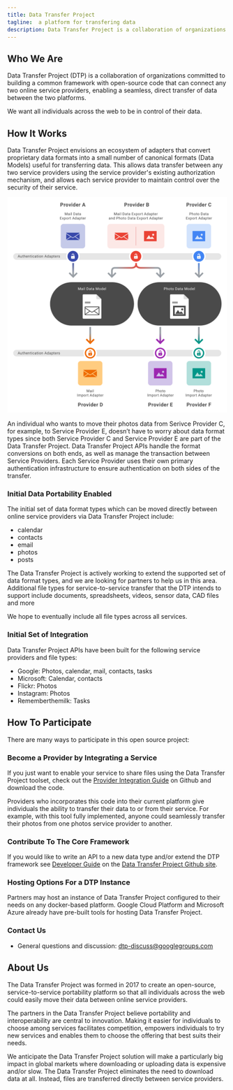 ```yaml
---
title: Data Transfer Project
tagline:  a platform for transfering data
description: Data Transfer Project is a collaboration of organizations committed to building a common framework with open-source code that can connect any two online service providers, enabling a seamless, direct transfer of data between the two platforms.
---
```

## **Who We Are**
Data Transfer Project (DTP) is a collaboration of organizations committed to building a common framework with open-source code that can connect any two online service providers, enabling a seamless, direct transfer of data between the two platforms.

We want all individuals across the web to be in control of their data.

## **How It Works**

Data Transfer Project envisions an ecosystem of adapters that convert proprietary data formats into a small number of canonical formats (Data Models) useful for transferring data. This allows data transfer between any two service providers using the service provider's existing authorization mechanism, and allows each service provider to maintain control over the security of their service. 

<img src="./HowItWorks.png" width="548">

An individual who wants to move their photos data from Serivce Provider C, for example, to Service Provider E, doesn’t have to worry about data format types since both Service Provider C and Service Provider E are part of the Data Transfer Project.  Data Transfer Project APIs handle the format conversions on both ends, as well as manage the transaction between Service Providers.  Each Service Provider uses their own primary authentication infrastructure to ensure authentication on both sides of the transfer.

### Initial Data Portability Enabled
The initial set of data format types which can be moved directly between online service providers via Data Transfer Project include:   

+  calendar
+  contacts
+  email
+  photos
+  posts  

The Data Transfer Project is actively working to extend the supported set of data format types, and we are looking for partners to help us in this area. Additional file types for service-to-service transfer that the DTP intends to support include documents, spreadsheets, videos, sensor data, CAD files and more   

We hope to eventually include all file types across all services.

### Initial Set of Integration  
Data Transfer Project APIs have been built for the following service providers and file types:

+  Google: Photos, calendar, mail, contacts, tasks
+  Microsoft: Calendar, contacts
+  Flickr: Photos
+  Instagram: Photos
+  Rememberthemilk: Tasks

## **How To Participate**
There are many ways to participate in this open source project:

### Become a Provider by Integrating a Service  
If you just want to enable your service to share files using the Data Transfer Project toolset, check out the [Provider Integration Guide](https://github.com/google/data-transfer-project/blob/master/Documentation/Integration.md) on Github and download the code. 

Providers who incorporates this code into their current platform give individuals the ability to transfer their data to or from their service. For example, with this tool fully implemented, anyone could seamlessly transfer their photos from one photos service provider to another.

### Contribute To The Core Framework  
If you would like to write an API to a new data type and/or extend the DTP framework see [Developer Guide](https://github.com/google/data-transfer-project/blob/master/Documentation/Developer.md) on the [Data Transfer Project Github site](https://github.com/google/data-transfer-project).

### Hosting Options For a DTP Instance  
Partners may host an instance of Data Transfer Project configured to their needs on any docker-based platform.  Google Cloud Platform and Microsoft Azure already have pre-built tools for hosting Data Transfer Project. 

### **Contact Us**  
+  General questions and discussion: dtp-discuss@googlegroups.com

## **About Us**

The Data Transfer Project was formed in 2017 to create an open-source, service-to-service portability platform so that all individuals across the web could easily move their data between online service providers.

The partners in the Data Transfer Project believe portability and interoperability are central to innovation. Making it easier for individuals to choose among services facilitates competition, empowers individuals to try new services and enables them to choose the offering that best suits their needs. 

We anticipate the Data Transfer Project solution will make a particularly big impact in global markets where downloading or uploading data is expensive and/or slow. The Data Transfer Project eliminates the need to download data at all. Instead, files are transferred directly between service providers.
